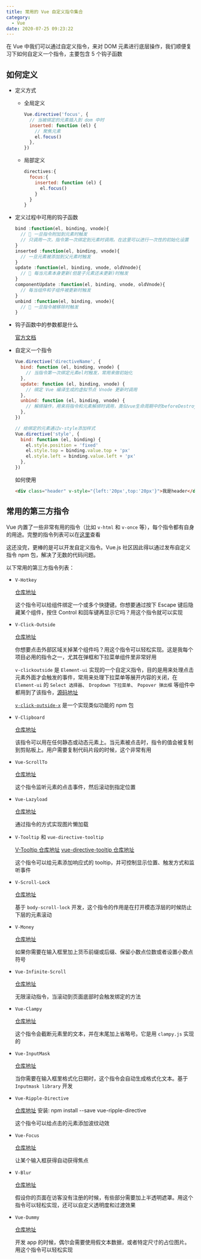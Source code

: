 ```yaml
---
title: 常用的 Vue 自定义指令集合
category:
  - Vue
date: 2020-07-25 09:23:22
---
```


在 Vue 中我们可以通过自定义指令，来对 DOM 元素进行底层操作，我们顺便复习下如何自定义一个指令，主要包含 5 个钩子函数

## 如何定义

- 定义方式

  - 全局定义

    ```js
    Vue.directive('focus', {
      // 当被绑定的元素插入到 dom 中时
      inserted: function (el) {
        // 聚焦元素
        el.focus()
      },
    })
    ```

  - 局部定义

    ```js
    directives:{
      focus:{
        inserted: function (el) {
          el.focus()
        }
      }
    }
    ```

- 定义过程中可用的钩子函数

  ```js
  bind :function(el, binding, vnode){
    // 📌 一旦指令附加到元素时触发
    // 只调用一次，指令第一次绑定到元素时调用。在这里可以进行一次性的初始化设置
  }
  inserted :function(el, binding, vnode){
    // 一旦元素被添加到父元素时触发
  }
  update :function(el, binding, vnode, oldVnode){
    // 📌 每当元素本身更新(但是子元素还未更新)时触发
  }
  componentUpdate :function(el, binding, vnode, oldVnode){
    // 每当组件和子组件被更新时触发
  }
  unbind :function(el, binding, vnode){
    // 📌 一旦指令被移除时触发
  }
  ```

- 钩子函数中的参数都是什么

  [官方文档](https://cn.vuejs.org/v2/guide/custom-directive.html)

- 自定义一个指令

  ```js
  Vue.directive('directiveName', {
    bind: function (el, binding, vnode) {
      // 当指令第一次绑定元素el时触发，常用来做初始化
    },
    update: function (el, binding, vnode) {
      // 绑定 Vue 编译生成的虚拟节点 Vnode 更新时调用
    },
    unbind: function (el, binding, vnode) {
      // 解绑操作，用来将指令和元素解绑时调用，类似vue生命周期中的beforeDestroy钩子函数
    },
  })

  // 给绑定的元素通过v-style添加样式
  Vue.directive('style', {
    bind: function (el, binding) {
      el.style.position = 'fixed'
      el.style.top = binding.value.top + 'px'
      el.style.left = binding.value.left + 'px'
    },
  })
  ```

  如何使用

  ```html
  <div class="header" v-style="{left:'20px',top:'20px'}">我是header</div>
  ```

## 常用的第三方指令

Vue 内置了一些非常有用的指令（比如 `v-html` 和 `v-once` 等），每个指令都有自身的用途。完整的指令列表可以在[这里](https://cn.vuejs.org/v2/api/#指令)查看

这还没完，更棒的是可以开发自定义指令。Vue.js 社区因此得以通过发布自定义指令 npm 包，解决了无数的代码问题。

以下常用的第三方指令列表：

- `V-Hotkey`

  [仓库地址](https://github.com/Dafrok/v-hotkey)

  这个指令可以给组件绑定一个或多个快捷键。你想要通过按下 Escape 键后隐藏某个组件，按住 Control 和回车键再显示它吗？用这个指令就可以实现

- `V-Click-Outside`

  [仓库地址](https://github.com/ndelvalle/v-click-outside)

  你想要点击外部区域关掉某个组件吗？用这个指令可以轻松实现。这是我每个项目必用的指令之一，尤其在弹框和下拉菜单组件里非常好用

  `v-clickoutside` 是 `Element-ui` 实现的一个自定义指令，目的是用来处理点击元素外面才会触发的事件，常用来处理下拉菜单等展开内容的关闭，在 `Element-ui` 的 `Select 选择器`、 `Dropdown 下拉菜单`、 `Popover 弹出框` 等组件中都用到了该指令，[源码地址](https://github.com/ElemeFE/element/blob/dev/src/utils/clickoutside.js)

  [`v-click-outside-x`](https://github.com/Xotic750/v-click-outside-x#readme) 是一个实现类似功能的 npm 包

- `V-Clipboard`

  [仓库地址](https://github.com/euvl/v-clipboard)

  该指令可以用在任何静态或动态元素上。当元素被点击时，指令的值会被复制到剪贴板上。用户需要复制代码片段的时候，这个非常有用

- `Vue-ScrollTo`

  [仓库地址](https://github.com/rigor789/vue-scrollTo)

  这个指令监听元素的点击事件，然后滚动到指定位置

- `Vue-Lazyload`

  [仓库地址](https://github.com/hilongjw/vue-lazyload)

  通过指令的方式实现图片懒加载

- `V-Tooltip` 和 `vue-directive-tooltip`

  [V-Tooltip 仓库地址](https://github.com/Akryum/v-tooltip)
  [vue-directive-tooltip 仓库地址](https://github.com/hekigan/vue-directive-tooltip)

  这个指令可以给元素添加响应式的 tooltip，并可控制显示位置、触发方式和监听事件

- `V-Scroll-Lock`

  [仓库地址](https://github.com/phegman/v-scroll-lock)

  基于 `body-scroll-lock` 开发，这个指令的作用是在打开模态浮层的时候防止下层的元素滚动

- `V-Money`

  [仓库地址](https://github.com/vuejs-tips/v-money)

  如果你需要在输入框里加上货币前缀或后缀、保留小数点位数或者设置小数点符号

- `Vue-Infinite-Scroll`

  [仓库地址](https://github.com/ElemeFE/vue-infinite-scroll)

  无限滚动指令，当滚动到页面底部时会触发绑定的方法

- `Vue-Clampy`

  [仓库地址](https://github.com/clampy-js/vue-clampy)

  这个指令会截断元素里的文本，并在末尾加上省略号。它是用 `clampy.js` 实现的

- `Vue-InputMask`

  [仓库地址](https://github.com/scleriot/vue-inputmask)

  当你需要在输入框里格式化日期时，这个指令会自动生成格式化文本。基于 `Inputmask library` 开发

- `Vue-Ripple-Directive`

  [仓库地址](https://github.com/PygmySlowLoris/vue-ripple-directive)
  安装: npm install --save vue-ripple-directive

  这个指令可以给点击的元素添加波纹动效

- `Vue-Focus`

  [仓库地址](https://github.com/simplesmiler/vue-focus)

  让某个输入框获得自动获得焦点

- `V-Blur`

  [仓库地址](https://github.com/ndelvalle/v-blur)

  假设你的页面在访客没有注册的时候，有些部分需要加上半透明遮罩。用这个指令可以轻松实现，还可以自定义透明度和过渡效果

- `Vue-Dummy`

  [仓库地址](https://github.com/paulcollett/vue-dummy)

  开发 app 的时候，偶尔会需要使用假文本数据，或者特定尺寸的占位图片。用这个指令可以轻松实现
